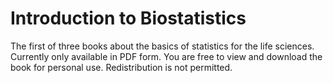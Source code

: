 # Introduction to Biostatistics
The first of three books about the basics of statistics for the life sciences.
Currently only available in PDF form. You are free to view and download the book for personal use. Redistribution is not permitted.
